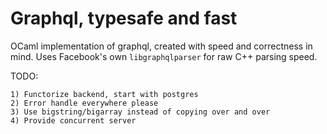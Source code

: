 # Graphql, typesafe and fast

OCaml implementation of graphql, created with speed and correctness in
mind. Uses Facebook's own `libgraphqlparser` for raw C++ parsing speed.

TODO: 

	1) Functorize backend, start with postgres
	2) Error handle everywhere please
	3) Use bigstring/bigarray instead of copying over and over
	4) Provide concurrent server
